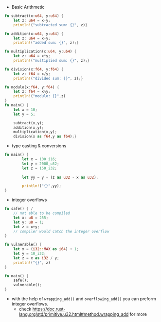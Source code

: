 - Basic Arithmetic
```rust
fn subtract(x:u64, y:u64) {
	let z: u64 = x-y;
	println!("subtracted sum: {}", z)}

fn addition(x:u64, y:u64) {
	let z: u64 = x+y;
	println!("added sum: {}", z);}

fn multiplication(x:u64, y:u64) {
	let z: u64 = x*y;
	println!("multiplied sum: {}", z);}

fn division(x:f64, y:f64) {
	let z: f64 = x/y;
	println!("divided sum: {}", z);}

fn modulo(x:f64, y:f64) {
	let z: f64 = x%y;
	println!("modulo: {}",z)
}
fn main() {
	let x = 10;
	let y = 5;

	subtract(x,y);
	addition(x,y);
	multiplication(x,y);
	division(x as f64,y as f64);}
```

- type casting & conversions
```rust
fn main() {
        let x = 100_i16;
        let y = 2000_u32;
        let z = 150_i32;
        
        let yy = y + (z as u32 - x as u32);

        println!("{}",yy);
}

```


- integer overflows
```rust
fn safe() {	/
	// not able to be compiled
	let x: u8 = 255;
	let y: u8 = 1;
	let z = x+y; 
	// compiler would catch the integer overflow
}

fn vulnerable() {
	let x = (i32::MAX as i64) + 1;
	let y = 10_i32;
	let z = x as i32 / y;
	println!("{}", z)
}

fn main() {
	safe();
	vulnerable();
}
```


- with the help of `wrapping_add()` and `overflowing_add()` you can preform integer overflows.
	- check https://doc.rust-lang.org/std/primitive.u32.html#method.wrapping_add for more
